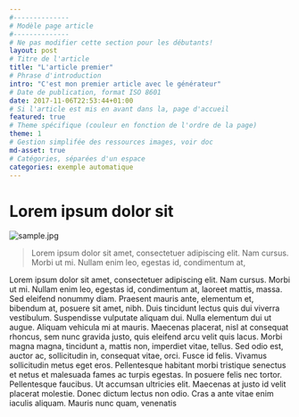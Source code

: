 ```yaml
---
#--------------
# Modèle page article
#--------------
# Ne pas modifier cette section pour les débutants!
layout: post
# Titre de l'article
title: "L'article premier"
# Phrase d'introduction
intro: "C'est mon premier article avec le générateur"
# Date de publication, format ISO 8601
date: 2017-11-06T22:53:44+01:00
# Si l'article est mis en avant dans la, page d'accueil
featured: true
# Theme spécifique (couleur en fonction de l'ordre de la page)
theme: 1
# Gestion simplifée des ressources images, voir doc
md-asset: true
# Catégories, séparées d'un espace
categories: exemple automatique
---
```



# Lorem ipsum dolor sit

![sample.jpg]()

>Lorem ipsum dolor sit amet, consectetuer adipiscing elit. Nam cursus. Morbi ut mi. Nullam enim leo, egestas id, condimentum at,


Lorem ipsum dolor sit amet, consectetuer adipiscing elit. Nam cursus. Morbi ut mi. Nullam enim leo, egestas id, condimentum at, laoreet mattis, massa. Sed eleifend nonummy diam. Praesent mauris ante, elementum et, bibendum at, posuere sit amet, nibh. Duis tincidunt lectus quis dui viverra vestibulum. Suspendisse vulputate aliquam dui. Nulla elementum dui ut augue. Aliquam vehicula mi at mauris. Maecenas placerat, nisl at consequat rhoncus, sem nunc gravida justo, quis eleifend arcu velit quis lacus. Morbi magna magna, tincidunt a, mattis non, imperdiet vitae, tellus. Sed odio est, auctor ac, sollicitudin in, consequat vitae, orci. Fusce id felis. Vivamus sollicitudin metus eget eros.
Pellentesque habitant morbi tristique senectus et netus et malesuada fames ac turpis egestas. In posuere felis nec tortor. Pellentesque faucibus. Ut accumsan ultricies elit. Maecenas at justo id velit placerat molestie. Donec dictum lectus non odio. Cras a ante vitae enim iaculis aliquam. Mauris nunc quam, venenatis
